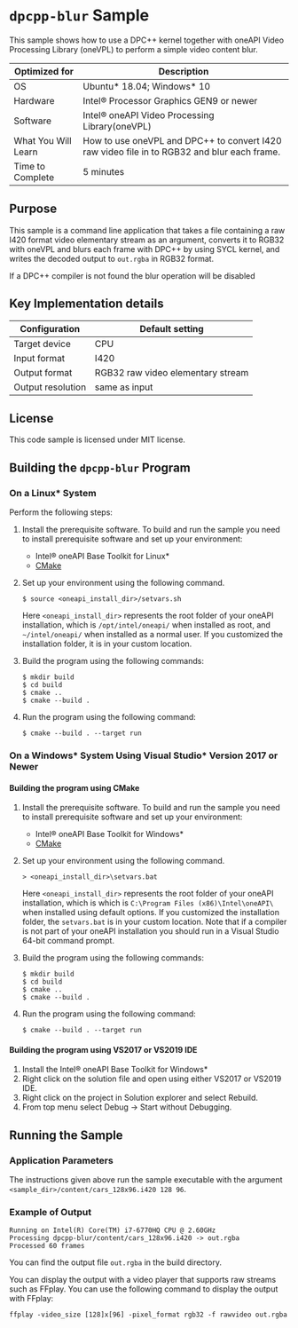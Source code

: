 # `dpcpp-blur` Sample

This sample shows how to use a DPC++ kernel together with oneAPI Video
Processing Library (oneVPL) to perform a simple video content blur.

| Optimized for   | Description
|---------------- | ----------------------------------------
| OS              | Ubuntu* 18.04; Windows* 10
| Hardware        | Intel® Processor Graphics GEN9 or newer
| Software        | Intel® oneAPI Video Processing Library(oneVPL)
| What You Will Learn | How to use oneVPL and DPC++ to convert I420 raw video file in to RGB32 and blur each frame.
| Time to Complete | 5 minutes


## Purpose

This sample is a command line application that takes a file containing a raw
I420 format video elementary stream as an argument, converts it to RGB32 with
oneVPL and blurs each frame with DPC++ by using SYCL kernel, and writes the
decoded output to `out.rgba` in RGB32 format.

If a DPC++ compiler is not found the blur operation will be disabled



## Key Implementation details

| Configuration     | Default setting
| ----------------- | ----------------------------------
| Target device     | CPU
| Input format      | I420
| Output format     | RGB32 raw video elementary stream
| Output resolution | same as input


## License

This code sample is licensed under MIT license.


## Building the `dpcpp-blur` Program

### On a Linux* System

Perform the following steps:

1. Install the prerequisite software. To build and run the sample you need to
   install prerequisite software and set up your environment:

   - Intel® oneAPI Base Toolkit for Linux*
   - [CMake](https://cmake.org)

2. Set up your environment using the following command.
   ```
   $ source <oneapi_install_dir>/setvars.sh
   ```
   Here `<oneapi_install_dir>` represents the root folder of your oneAPI
   installation, which is `/opt/intel/oneapi/` when installed as root, and
   `~/intel/oneapi/` when installed as a normal user.  If you customized the
   installation folder, it is in your custom location.

3. Build the program using the following commands:
   ```
   $ mkdir build
   $ cd build
   $ cmake ..
   $ cmake --build .
   ```

4. Run the program using the following command:
   ```
   $ cmake --build . --target run
   ```


### On a Windows* System Using Visual Studio* Version 2017 or Newer

#### Building the program using CMake

1. Install the prerequisite software. To build and run the sample you need to
   install prerequisite software and set up your environment:

   - Intel® oneAPI Base Toolkit for Windows*
   - [CMake](https://cmake.org)

2. Set up your environment using the following command.
   ```
   > <oneapi_install_dir>\setvars.bat
   ```
   Here `<oneapi_install_dir>` represents the root folder of your oneAPI
   installation, which is which is `C:\Program Files (x86)\Intel\oneAPI\`
   when installed using default options. If you customized the installation
   folder, the `setvars.bat` is in your custom location.  Note that if a
   compiler is not part of your oneAPI installation you should run in a Visual
   Studio 64-bit command prompt.

3. Build the program using the following commands:
   ```
   $ mkdir build
   $ cd build
   $ cmake ..
   $ cmake --build .
   ```

4. Run the program using the following command:
   ```
   $ cmake --build . --target run
   ```


#### Building the program using VS2017 or VS2019 IDE

1. Install the Intel® oneAPI Base Toolkit for Windows*
2. Right click on the solution file and open using either VS2017 or VS2019 IDE.
3. Right click on the project in Solution explorer and select Rebuild.
4. From top menu select Debug -> Start without Debugging.


## Running the Sample

### Application Parameters

The instructions given above run the sample executable with the argument
`<sample_dir>/content/cars_128x96.i420 128 96`.


### Example of Output

```
Running on Intel(R) Core(TM) i7-6770HQ CPU @ 2.60GHz
Processing dpcpp-blur/content/cars_128x96.i420 -> out.rgba
Processed 60 frames
```

You can find the output file ``out.rgba`` in the build directory.

You can display the output with a video player that supports raw streams such as
FFplay. You can use the following command to display the output with FFplay:

```
ffplay -video_size [128]x[96] -pixel_format rgb32 -f rawvideo out.rgba
```
